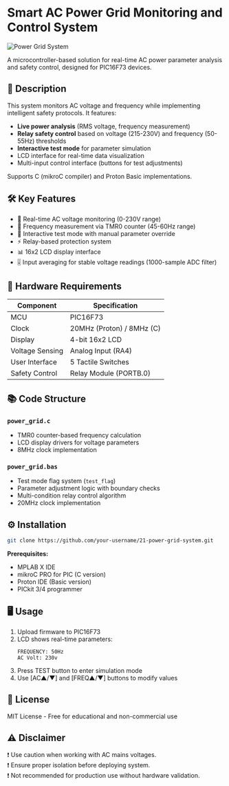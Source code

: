 # Smart AC Power Grid Monitoring and Control System

![Power Grid System](https://via.placeholder.com/800x400.png?text=Power+Grid+Monitoring+System)

A microcontroller-based solution for real-time AC power parameter analysis and safety control, designed for PIC16F73 devices.

## 📑 Description
This system monitors AC voltage and frequency while implementing intelligent safety protocols. It features:
- **Live power analysis** (RMS voltage, frequency measurement)
- **Relay safety control** based on voltage (215-230V) and frequency (50-55Hz) thresholds
- **Interactive test mode** for parameter simulation
- LCD interface for real-time data visualization
- Multi-input control interface (buttons for test adjustments)

Supports C (mikroC compiler) and Proton Basic implementations.

## 🛠 Key Features
- 🔌 Real-time AC voltage monitoring (0-230V range)
- 📶 Frequency measurement via TMR0 counter (45-60Hz range)
- 🧪 Interactive test mode with manual parameter override
- ⚡ Relay-based protection system
- 📊 16x2 LCD display interface
- 🎚️ Input averaging for stable voltage readings (1000-sample ADC filter)

## 🔧 Hardware Requirements
| Component          | Specification              |
|---------------------|---------------------------|
| MCU                 | PIC16F73                  |
| Clock               | 20MHz (Proton) / 8MHz (C) |
| Display             | 4-bit 16x2 LCD            |
| Voltage Sensing     | Analog Input (RA4)        |
| User Interface      | 5 Tactile Switches        |
| Safety Control      | Relay Module (PORTB.0)    |

## 📚 Code Structure
### `power_grid.c`
- TMR0 counter-based frequency calculation
- LCD display drivers for voltage parameters
- 8MHz clock implementation

### `power_grid.bas`
- Test mode flag system (`test_flag`)
- Parameter adjustment logic with boundary checks
- Multi-condition relay control algorithm
- 20MHz clock implementation

## ⚙️ Installation
```bash
git clone https://github.com/your-username/21-power-grid-system.git
```
**Prerequisites:**
- MPLAB X IDE
- mikroC PRO for PIC (C version)
- Proton IDE (Basic version)
- PICkit 3/4 programmer

## 🖥️ Usage
1. Upload firmware to PIC16F73
2. LCD shows real-time parameters:
   ```
   FREQUENCY: 50Hz
   AC Volt: 230v
   ```
3. Press TEST button to enter simulation mode
4. Use [AC▲/▼] and [FREQ▲/▼] buttons to modify values

## 📄 License
MIT License - Free for educational and non-commercial use

## ⚠️ Disclaimer
❗ Use caution when working with AC mains voltages.  
❗ Ensure proper isolation before deploying system.  
❗ Not recommended for production use without hardware validation.
